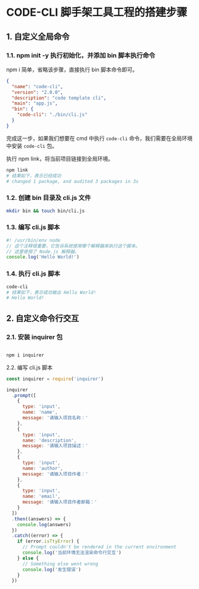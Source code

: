 <!--
 * @Author: changjun anson1992@163.com
 * @Date: 2024-04-12 14:39:32
 * @LastEditors: changjun anson1992@163.com
 * @LastEditTime: 2024-04-12 17:02:00
 * @FilePath: /CODE-CLI/README.md
 * @Description: 文档
-->

# CODE-CLI 脚手架工具工程的搭建步骤

## 1. 自定义全局命令

### 1.1. npm init -y 执行初始化，并添加 bin 脚本执行命令

npm i 简单，省略该步骤，直接执行 bin 脚本命令即可。

```json
{
  "name": "code-cli",
  "version": "2.0.0",
  "description": "code template cli",
  "main": "app.js",
  "bin": {
    "code-cli": "./bin/cli.js"
  }
}
```

完成这一步，如果我们想要在 cmd 中执行 `code-cli` 命令，我们需要在全局环境中安装 `code-cli` 包。

执行 npm link，将当前项目链接到全局环境。

```bash
npm link
# 结果如下，表示已经成功
# changed 1 package, and audited 3 packages in 3s
```

### 1.2. 创建 bin 目录及 cli.js 文件

```bash
mkdir bin && touch bin/cli.js
```

### 1.3. 编写 cli.js 脚本

```js
#! /usr/bin/env node
// 这个注释很重要，它告诉系统使用哪个解释器来执行这个脚本。
// 这里使用了 Node.js 解释器。
console.log('Hello World!')
```

### 1.4. 执行 cli.js 脚本

```bash
code-cli
# 结果如下，表示成功输出 Hello World!
# Hello World!
```

## 2. 自定义命令行交互

### 2.1. 安装 inquirer 包

```bash

npm i inquirer
```

2.2. 编写 cli.js 脚本

```js
const inquirer = require('inquirer')

inquirer
  .prompt([
    {
      type: 'input',
      name: 'name',
      message: '请输入项目名称：'
    },
    {
      type: 'input',
      name: 'description',
      message: '请输入项目描述：'
    },
    {
      type: 'input',
      name: 'author',
      message: '请输入项目作者：'
    },
    {
      type: 'input',
      name: 'email',
      message: '请输入项目作者邮箱：'
    }
  ])
  .then((answers) => {
    console.log(answers)
  })
  .catch((error) => {
    if (error.isTtyError) {
      // Prompt couldn't be rendered in the current environment
      console.log('当前环境无法渲染命令行交互')
    } else {
      // Something else went wrong
      console.log('发生错误')
    }
  })
```
